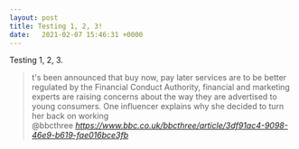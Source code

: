 ```yaml
---
layout: post
title: Testing 1, 2, 3!
date:   2021-02-07 15:46:31 +0000
---
```



Testing 1, 2, 3.


<blockquote class="quoteback" darkmode="" data-title="Influencer%3A%20'Why%20I%20stopped%20working%20with%20Klarna'%20-%20BBC%20Three" data-author="@bbcthree" cite="https://www.bbc.co.uk/bbcthree/article/3df91ac4-9098-46e9-b619-fae016bce3fb">
t's been announced that buy now, pay later services are to be better regulated by the Financial Conduct Authority, financial and marketing experts are raising concerns about the way they are advertised to young consumers. One influencer explains why she decided to turn her back on working
<footer>@bbcthree<cite> <a href="https://www.bbc.co.uk/bbcthree/article/3df91ac4-9098-46e9-b619-fae016bce3fb">https://www.bbc.co.uk/bbcthree/article/3df91ac4-9098-46e9-b619-fae016bce3fb</a></cite></footer>
</blockquote><script note="" src="https://cdn.jsdelivr.net/gh/Blogger-Peer-Review/quotebacks@1/quoteback.js"></script>
